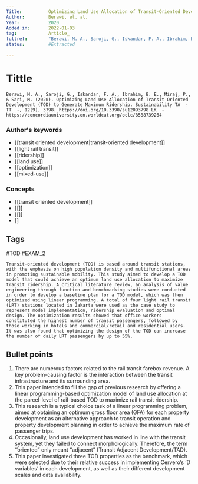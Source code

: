 ```yaml
---
Title: 			Optimizing Land Use Allocation of Transit-Oriented Development (TOD) to Generate Maximum Ridership. 
Author:			Berawi, et. al.
Year:			2020
Added in:		2022-01-03
tag:			Article_
fullref: 		"Berawi, M. A., Saroji, G., Iskandar, F. A., Ibrahim, B. E., Miraj, P., & Sari, M. (2020). Optimizing Land Use Allocation of Transit-Oriented Development (TOD) to Generate Maximum Ridership. Sustainability TA  - TT  -, 12(9), 3798. https://doi.org/10.3390/su12093798 LK  - https://concordiauniversity.on.worldcat.org/oclc/8588739264"
status:			#Extracted

---
```


# Tittle 
```ad-quote
Berawi, M. A., Saroji, G., Iskandar, F. A., Ibrahim, B. E., Miraj, P., & Sari, M. (2020). Optimizing Land Use Allocation of Transit-Oriented Development (TOD) to Generate Maximum Ridership. Sustainability TA  - TT  -, 12(9), 3798. https://doi.org/10.3390/su12093798 LK  - https://concordiauniversity.on.worldcat.org/oclc/8588739264
```
### Author's keywords
- [[transit oriented development|transit-oriented development]]
- [[light rail transit]]
- [[ridership]]
- [[land use]]
- [[optimization]]
- [[mixed-use]]
### Concepts
- [[transit oriented development]]
- [[]]
- [[]]
- []
## Tags
#TOD
#EXAM_2 

```ad-abstract
Transit-oriented development (TOD) is based around transit stations, with the emphasis on high population density and multifunctional areas in promoting sustainable mobility. This study aimed to develop a TOD model that could achieve an optimum land use allocation to maximize transit ridership. A critical literature review, an analysis of value engineering through function and benchmarking studies were conducted in order to develop a baseline plan for a TOD model, which was then optimized using linear programming. A total of four light rail transit (LRT) stations located in Jakarta were used as the case study to represent model implementation, ridership evaluation and optimal design. The optimization results showed that office workers constituted the highest number of transit passengers, followed by those working in hotels and commercial/retail and residential users. It was also found that optimizing the design of the TOD can increase the number of daily LRT passengers by up to 55%.
```

## Bullet points
1. There are numerous factors related to the rail transit farebox revenue. A key problem-causing factor is the interaction between the transit infrastructure and its surrounding area.
2. This paper intended to fill the gap of previous research by offering a linear programming-based optimization model of land use allocation at the parcel-level of rail-based TOD to maximize rail transit ridership.
3. This research is a typical choice task of a linear programming problem, aimed at obtaining an optimum gross floor area (GFA) for each property development as an alternative approach to transit operation and property development planning in order to achieve the maximum rate of passenger trips.
4. Occasionally, land use development has worked in line with the transit system, yet they failed to connect morphologically. Therefore, the term ‘’oriented” only meant ‘’adjacent” (Transit Adjacent Development/TAD).
5. This paper investigated three TOD properties as the benchmark, which were selected due to their relative success in implementing Cervero’s ‘D variables’ in each development, as well as their different development scales and data availability.

